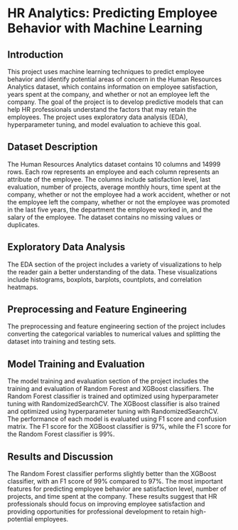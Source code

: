 # HR Analytics: Predicting Employee Behavior with Machine Learning

## Introduction
This project uses machine learning techniques to predict employee behavior and identify potential areas of concern in the Human Resources Analytics dataset, which contains information on employee satisfaction, years spent at the company, and whether or not an employee left the company. The goal of the project is to develop predictive models that can help HR professionals understand the factors that may retain the employees. The project uses exploratory data analysis (EDA), hyperparameter tuning, and model evaluation to achieve this goal.

## Dataset Description
The Human Resources Analytics dataset contains 10 columns and 14999 rows. Each row represents an employee and each column represents an attribute of the employee. The columns include satisfaction level, last evaluation, number of projects, average monthly hours, time spent at the company, whether or not the employee had a work accident, whether or not the employee left the company, whether or not the employee was promoted in the last five years, the department the employee worked in, and the salary of the employee. The dataset contains no missing values or duplicates.

## Exploratory Data Analysis
The EDA section of the project includes a variety of visualizations to help the reader gain a better understanding of the data. These visualizations include histograms, boxplots, barplots, countplots, and correlation heatmaps.

## Preprocessing and Feature Engineering
The preprocessing and feature engineering section of the project includes converting the categorical variables to numerical values and splitting the dataset into training and testing sets.

## Model Training and Evaluation
The model training and evaluation section of the project includes the training and evaluation of Random Forest and XGBoost classifiers. The Random Forest classifier is trained and optimized using hyperparameter tuning with RandomizedSearchCV. The XGBoost classifier is also trained and optimized using hyperparameter tuning with RandomizedSearchCV. The performance of each model is evaluated using F1 score and confusion matrix. The F1 score for the XGBoost classifier is 97%, while the F1 score for the Random Forest classifier is 99%.

## Results and Discussion
The Random Forest classifier performs slightly better than the XGBoost classifier, with an F1 score of 99% compared to 97%. The most important features for predicting employee behavior are satisfaction level, number of projects, and time spent at the company. These results suggest that HR professionals should focus on improving employee satisfaction and providing opportunities for professional development to retain high-potential employees.
